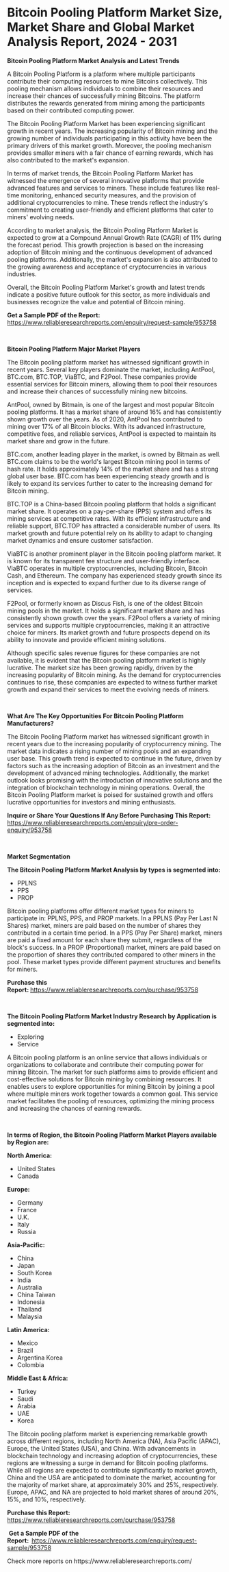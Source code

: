 <p><h1>Bitcoin Pooling Platform Market Size, Market Share and Global Market Analysis Report, 2024 - 2031</h1></p><p><strong>Bitcoin Pooling Platform Market Analysis and Latest Trends</strong></p>
<p><p>A Bitcoin Pooling Platform is a platform where multiple participants contribute their computing resources to mine Bitcoins collectively. This pooling mechanism allows individuals to combine their resources and increase their chances of successfully mining Bitcoins. The platform distributes the rewards generated from mining among the participants based on their contributed computing power.</p><p>The Bitcoin Pooling Platform Market has been experiencing significant growth in recent years. The increasing popularity of Bitcoin mining and the growing number of individuals participating in this activity have been the primary drivers of this market growth. Moreover, the pooling mechanism provides smaller miners with a fair chance of earning rewards, which has also contributed to the market's expansion.</p><p>In terms of market trends, the Bitcoin Pooling Platform Market has witnessed the emergence of several innovative platforms that provide advanced features and services to miners. These include features like real-time monitoring, enhanced security measures, and the provision of additional cryptocurrencies to mine. These trends reflect the industry's commitment to creating user-friendly and efficient platforms that cater to miners' evolving needs.</p><p>According to market analysis, the Bitcoin Pooling Platform Market is expected to grow at a Compound Annual Growth Rate (CAGR) of 11% during the forecast period. This growth projection is based on the increasing adoption of Bitcoin mining and the continuous development of advanced pooling platforms. Additionally, the market's expansion is also attributed to the growing awareness and acceptance of cryptocurrencies in various industries.</p><p>Overall, the Bitcoin Pooling Platform Market's growth and latest trends indicate a positive future outlook for this sector, as more individuals and businesses recognize the value and potential of Bitcoin mining.</p></p>
<p><strong>Get a Sample PDF of the Report:&nbsp;</strong> <a href="https://www.reliableresearchreports.com/enquiry/request-sample/953758">https://www.reliableresearchreports.com/enquiry/request-sample/953758</a></p>
<p>&nbsp;</p>
<p><strong>Bitcoin Pooling Platform Major Market Players</strong></p>
<p><p>The Bitcoin pooling platform market has witnessed significant growth in recent years. Several key players dominate the market, including AntPool, BTC.com, BTC.TOP, ViaBTC, and F2Pool. These companies provide essential services for Bitcoin miners, allowing them to pool their resources and increase their chances of successfully mining new bitcoins.</p><p>AntPool, owned by Bitmain, is one of the largest and most popular Bitcoin pooling platforms. It has a market share of around 16% and has consistently shown growth over the years. As of 2020, AntPool has contributed to mining over 17% of all Bitcoin blocks. With its advanced infrastructure, competitive fees, and reliable services, AntPool is expected to maintain its market share and grow in the future.</p><p>BTC.com, another leading player in the market, is owned by Bitmain as well. BTC.com claims to be the world's largest Bitcoin mining pool in terms of hash rate. It holds approximately 14% of the market share and has a strong global user base. BTC.com has been experiencing steady growth and is likely to expand its services further to cater to the increasing demand for Bitcoin mining.</p><p>BTC.TOP is a China-based Bitcoin pooling platform that holds a significant market share. It operates on a pay-per-share (PPS) system and offers its mining services at competitive rates. With its efficient infrastructure and reliable support, BTC.TOP has attracted a considerable number of users. Its market growth and future potential rely on its ability to adapt to changing market dynamics and ensure customer satisfaction.</p><p>ViaBTC is another prominent player in the Bitcoin pooling platform market. It is known for its transparent fee structure and user-friendly interface. ViaBTC operates in multiple cryptocurrencies, including Bitcoin, Bitcoin Cash, and Ethereum. The company has experienced steady growth since its inception and is expected to expand further due to its diverse range of services.</p><p>F2Pool, or formerly known as Discus Fish, is one of the oldest Bitcoin mining pools in the market. It holds a significant market share and has consistently shown growth over the years. F2Pool offers a variety of mining services and supports multiple cryptocurrencies, making it an attractive choice for miners. Its market growth and future prospects depend on its ability to innovate and provide efficient mining solutions.</p><p>Although specific sales revenue figures for these companies are not available, it is evident that the Bitcoin pooling platform market is highly lucrative. The market size has been growing rapidly, driven by the increasing popularity of Bitcoin mining. As the demand for cryptocurrencies continues to rise, these companies are expected to witness further market growth and expand their services to meet the evolving needs of miners.</p></p>
<p>&nbsp;</p>
<p><strong>What Are The Key Opportunities For Bitcoin Pooling Platform Manufacturers?</strong></p>
<p><p>The Bitcoin Pooling Platform market has witnessed significant growth in recent years due to the increasing popularity of cryptocurrency mining. The market data indicates a rising number of mining pools and an expanding user base. This growth trend is expected to continue in the future, driven by factors such as the increasing adoption of Bitcoin as an investment and the development of advanced mining technologies. Additionally, the market outlook looks promising with the introduction of innovative solutions and the integration of blockchain technology in mining operations. Overall, the Bitcoin Pooling Platform market is poised for sustained growth and offers lucrative opportunities for investors and mining enthusiasts.</p></p>
<p><strong>Inquire or Share Your Questions If Any Before Purchasing This Report:</strong> <a href="https://www.reliableresearchreports.com/enquiry/pre-order-enquiry/953758">https://www.reliableresearchreports.com/enquiry/pre-order-enquiry/953758</a></p>
<p>&nbsp;</p>
<p><strong>Market Segmentation</strong></p>
<p><strong>The Bitcoin Pooling Platform Market Analysis by types is segmented into:</strong></p>
<p><ul><li>PPLNS</li><li>PPS</li><li>PROP</li></ul></p>
<p><p>Bitcoin pooling platforms offer different market types for miners to participate in: PPLNS, PPS, and PROP markets. In a PPLNS (Pay Per Last N Shares) market, miners are paid based on the number of shares they contributed in a certain time period. In a PPS (Pay Per Share) market, miners are paid a fixed amount for each share they submit, regardless of the block's success. In a PROP (Proportional) market, miners are paid based on the proportion of shares they contributed compared to other miners in the pool. These market types provide different payment structures and benefits for miners.</p></p>
<p><strong>Purchase this Report:&nbsp;</strong><a href="https://www.reliableresearchreports.com/purchase/953758">https://www.reliableresearchreports.com/purchase/953758</a></p>
<p>&nbsp;</p>
<p><strong>The Bitcoin Pooling Platform Market Industry Research by Application is segmented into:</strong></p>
<p><ul><li>Exploring</li><li>Service</li></ul></p>
<p><p>A Bitcoin pooling platform is an online service that allows individuals or organizations to collaborate and contribute their computing power for mining Bitcoin. The market for such platforms aims to provide efficient and cost-effective solutions for Bitcoin mining by combining resources. It enables users to explore opportunities for mining Bitcoin by joining a pool where multiple miners work together towards a common goal. This service market facilitates the pooling of resources, optimizing the mining process and increasing the chances of earning rewards.</p></p>
<p>&nbsp;</p>
<p><strong>In terms of Region, the Bitcoin Pooling Platform Market Players available by Region are:</strong></p>
<p>
    <p> <strong> North America: </strong>
        <ul>
            <li>United States</li>
            <li>Canada</li>
        </ul>
        </p> 
    <p> <strong> Europe: </strong>
        <ul>
            <li>Germany</li>
            <li>France</li>
            <li>U.K.</li>
            <li>Italy</li>
            <li>Russia</li>
        </ul>
        </p> 
    <p> <strong> Asia-Pacific: </strong>
        <ul>
            <li>China</li>
            <li>Japan</li>
            <li>South Korea</li>
            <li>India</li>
            <li>Australia</li>
            <li>China Taiwan</li>
            <li>Indonesia</li>
            <li>Thailand</li>
            <li>Malaysia</li>
        </ul>
        </p> 
    <p> <strong> Latin America: </strong>
        <ul>
            <li>Mexico</li>
            <li>Brazil</li>
            <li>Argentina Korea</li>
            <li>Colombia</li>
        </ul>
        </p> 
    <p> <strong> Middle East & Africa: </strong>
        <ul>
            <li>Turkey</li>
            <li>Saudi</li>
            <li>Arabia</li>
            <li>UAE</li>
            <li>Korea</li>
        </ul>
    </p>
    </p>
<p><p>The Bitcoin pooling platform market is experiencing remarkable growth across different regions, including North America (NA), Asia Pacific (APAC), Europe, the United States (USA), and China. With advancements in blockchain technology and increasing adoption of cryptocurrencies, these regions are witnessing a surge in demand for Bitcoin pooling platforms. While all regions are expected to contribute significantly to market growth, China and the USA are anticipated to dominate the market, accounting for the majority of market share, at approximately 30% and 25%, respectively. Europe, APAC, and NA are projected to hold market shares of around 20%, 15%, and 10%, respectively.</p></p>
<p><strong>Purchase this Report: </strong><a href="https://www.reliableresearchreports.com/purchase/953758">https://www.reliableresearchreports.com/purchase/953758</a></p>
<p>&nbsp;<strong>Get a Sample PDF of the Report:&nbsp;&nbsp;</strong><a href="https://www.reliableresearchreports.com/enquiry/request-sample/953758">https://www.reliableresearchreports.com/enquiry/request-sample/953758</a></p>
<p><strong></strong></p>
<p>Check more reports on https://www.reliableresearchreports.com/</p>